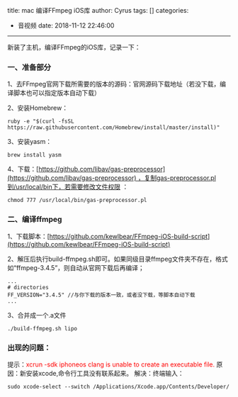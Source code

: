 title: mac 编译FFmpeg iOS库
author: Cyrus
tags: []
categories:
  - 音视频
date: 2018-11-12 22:46:00
---

新装了主机，编译FFmpeg的iOS库，记录一下：
### 一、准备部分
1、去FFmpeg官网下载所需要的版本的源码：官网源码下载地址（若没下载，编译脚本也可以指定版本自动下载）

2、安装Homebrew：
```
ruby -e "$(curl -fsSL https://raw.githubusercontent.com/Homebrew/install/master/install)"
```

3、安装yasm：
```
brew install yasm
```

4、下载：[https://github.com/libav/gas-preprocessor](https://github.com/libav/gas-preprocessor) ，复制gas-preprocessor.pl到/usr/local/bin下，若需要修改文件权限 ：
```
chmod 777 /usr/local/bin/gas-preprocessor.pl
```

### 二、编译ffmpeg
1、下载脚本：[https://github.com/kewlbear/FFmpeg-iOS-build-script](https://github.com/kewlbear/FFmpeg-iOS-build-script)

2、解压后执行build-ffmpeg.sh即可。如果同级目录ffmpeg文件夹不存在，格式如“ffmpeg-3.4.5”，则自动从官网下载后再编译；
```
...
# directories
FF_VERSION="3.4.5" //与你下载的版本一致，或者没下载，等脚本自动下载
...
```

3、合并成一个.a文件
```
./build-ffmpeg.sh lipo
```

### 出现的问题：
提示：<font color=ff0000>xcrun -sdk iphoneos clang is unable to create an executable file.</font>
原因：新安装xcode,命令行工具没有联系起来。
解决：终端输入：
```
sudo xcode-select --switch /Applications/Xcode.app/Contents/Developer/
```

